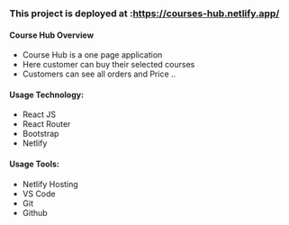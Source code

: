 
### This project is deployed at :https://courses-hub.netlify.app/
#### Course Hub Overview
* Course Hub is a one page application
* Here customer can buy their selected courses
* Customers can see all orders and Price
..
#### Usage Technology:
* React JS
* React Router
* Bootstrap
* Netlify

#### Usage Tools:
* Netlify Hosting
* VS Code
* Git
* Github
